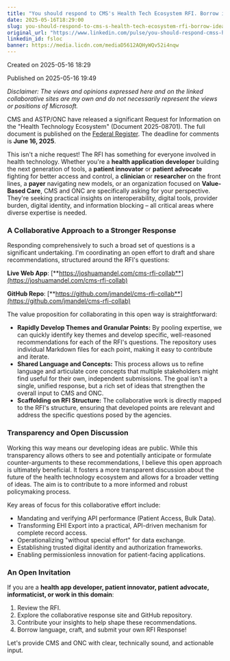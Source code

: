 ```yaml
---
title: "You should respond to CMS's Health Tech Ecosystem RFI. Borrow ideas or share a PR!"
date: 2025-05-16T18:29:00
slug: you-should-respond-to-cms-s-health-tech-ecosystem-rfi-borrow-ideas-or-share-a-pr
original_url: "https://www.linkedin.com/pulse/you-should-respond-cmss-health-tech-ecosystem-rfi-ideas-mandel-md-fsloc"
linkedin_id: fsloc
banner: https://media.licdn.com/mediaD5612AQHyWQv52i4nqw
---
```


Created on 2025-05-16 18:29

Published on 2025-05-16 19:49

*Disclaimer: The views and opinions expressed here and on the linked collaborative sites are my own and do not necessarily represent the views or positions of Microsoft.*

CMS and ASTP/ONC have released a significant Request for Information on the "Health Technology Ecosystem" (Document 2025-08701). The full document is published on the [Federal Register](https://www.federalregister.gov/documents/2025/05/16/2025-08701/request-for-information-health-technology-ecosystem). The deadline for comments is **June 16, 2025**.

This isn't a niche request! The RFI has something for everyone involved in health technology. Whether you're a **health application developer** building the next generation of tools, a **patient innovator** or **patient advocate** fighting for better access and control, a **clinician** or **researcher** on the front lines, a **payer** navigating new models, or an organization focused on **Value-Based Care**, CMS and ONC are specifically asking for your perspective. They're seeking practical insights on interoperability, digital tools, provider burden, digital identity, and information blocking – all critical areas where diverse expertise is needed.

### A Collaborative Approach to a Stronger Response

Responding comprehensively to such a broad set of questions is a significant undertaking. I'm coordinating an open effort to draft and share recommendations, structured around the RFI's questions:

**Live Web App**: [**https://joshuamandel.com/cms-rfi-collab**](https://joshuamandel.com/cms-rfi-collab)

**GitHub Repo**: [**https://github.com/jmandel/cms-rfi-collab**](https://github.com/jmandel/cms-rfi-collab)

The value proposition for collaborating in this open way is straightforward:

* **Rapidly Develop Themes and Granular Points:** By pooling expertise, we can quickly identify key themes and develop specific, well-reasoned recommendations for each of the RFI's questions. The repository uses individual Markdown files for each point, making it easy to contribute and iterate.
* **Shared Language and Concepts:** This process allows us to refine language and articulate core concepts that multiple stakeholders might find useful for their own, independent submissions. The goal isn't a single, unified response, but a rich set of ideas that strengthen the overall input to CMS and ONC.
* **Scaffolding on RFI Structure:** The collaborative work is directly mapped to the RFI's structure, ensuring that developed points are relevant and address the specific questions posed by the agencies.

### Transparency and Open Discussion

Working this way means our developing ideas are public. While this transparency allows others to see and potentially anticipate or formulate counter-arguments to these recommendations, I believe this open approach is ultimately beneficial. It fosters a more transparent discussion about the future of the health technology ecosystem and allows for a broader vetting of ideas. The aim is to contribute to a more informed and robust policymaking process.

Key areas of focus for this collaborative effort include:

* Mandating and verifying API performance (Patient Access, Bulk Data).
* Transforming EHI Export into a practical, API-driven mechanism for complete record access.
* Operationalizing "without special effort" for data exchange.
* Establishing trusted digital identity and authorization frameworks.
* Enabling permissionless innovation for patient-facing applications.

### An Open Invitation

If you are a **health app developer, patient innovator, patient advocate, informaticist, or work in this domain**:

1. Review the RFI.
2. Explore the collaborative response site and GitHub repository.
3. Contribute your insights to help shape these recommendations.
4. Borrow language, craft, and submit your own RFI Response!

Let's provide CMS and ONC with clear, technically sound, and actionable input.